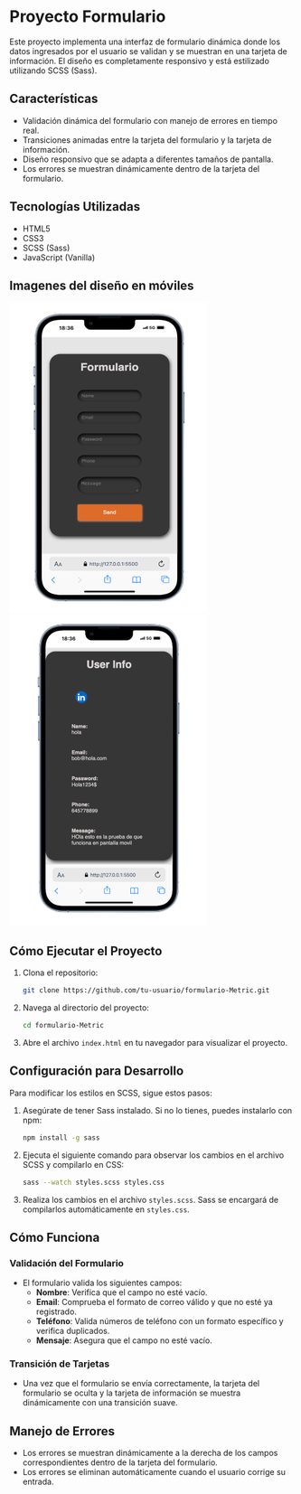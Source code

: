 # Proyecto Formulario

Este proyecto implementa una interfaz de formulario dinámica donde los datos ingresados por el usuario se validan y se muestran en una tarjeta de información. El diseño es completamente responsivo y está estilizado utilizando SCSS (Sass).

## Características
- Validación dinámica del formulario con manejo de errores en tiempo real.
- Transiciones animadas entre la tarjeta del formulario y la tarjeta de información.
- Diseño responsivo que se adapta a diferentes tamaños de pantalla.
- Los errores se muestran dinámicamente dentro de la tarjeta del formulario.

## Tecnologías Utilizadas
- HTML5
- CSS3
- SCSS (Sass)
- JavaScript (Vanilla)

## Imagenes del diseño en móviles
<img src="img/Form-card.png" alt="form-card" width="350px" height="550px">
<img src="img/Card-Info.png" alt="form-card" width="350px" height="550px">

## Cómo Ejecutar el Proyecto
1. Clona el repositorio:
   ```bash
   git clone https://github.com/tu-usuario/formulario-Metric.git
   ```

2. Navega al directorio del proyecto:
   ```bash
   cd formulario-Metric
   ```

3. Abre el archivo `index.html` en tu navegador para visualizar el proyecto.

## Configuración para Desarrollo
Para modificar los estilos en SCSS, sigue estos pasos:

1. Asegúrate de tener Sass instalado. Si no lo tienes, puedes instalarlo con npm:
   ```bash
   npm install -g sass
   ```

2. Ejecuta el siguiente comando para observar los cambios en el archivo SCSS y compilarlo en CSS:
   ```bash
   sass --watch styles.scss styles.css
   ```

3. Realiza los cambios en el archivo `styles.scss`. Sass se encargará de compilarlos automáticamente en `styles.css`.

## Cómo Funciona
### Validación del Formulario
- El formulario valida los siguientes campos:
  - **Nombre**: Verifica que el campo no esté vacío.
  - **Email**: Comprueba el formato de correo válido y que no esté ya registrado.
  - **Teléfono**: Valida números de teléfono con un formato específico y verifica duplicados.
  - **Mensaje**: Asegura que el campo no esté vacío.

### Transición de Tarjetas
- Una vez que el formulario se envía correctamente, la tarjeta del formulario se oculta y la tarjeta de información se muestra dinámicamente con una transición suave.

## Manejo de Errores
- Los errores se muestran dinámicamente a la derecha de los campos correspondientes dentro de la tarjeta del formulario.
- Los errores se eliminan automáticamente cuando el usuario corrige su entrada.


